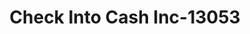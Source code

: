 ---
f_zip-code: 83651
f_state-code: ID
title: Check Into Cash Inc-13053
f_phone: 208-465-2026
f_city-only: Nampa
f_address: 2585 Nampa Caldwell Blvd Nampa
f_location-unique-id: '13053'
slug: check-into-cash-inc-13053
updated-on: '2024-05-30T13:46:58.046Z'
created-on: '2024-05-30T13:36:59.803Z'
published-on: '2024-05-30T13:54:32.469Z'
f_city-state: cms/city/nampa-id.md
f_company: cms/company/check-into-cash-inc.md
f_state: cms/state/idaho.md
layout: '[payday-loan].html'
tags: payday-loan
---